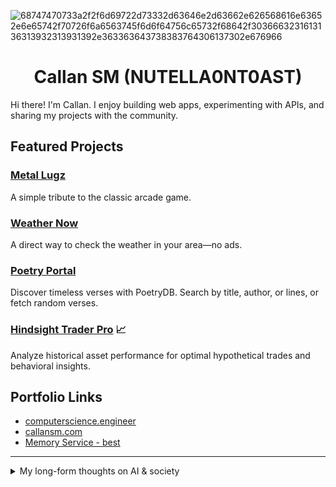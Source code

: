 
![68747470733a2f2f6d69722d73332d63646e2d63662e626568616e63652e6e65742f70726f6a6563745f6d6f64756c65732f68642f3036663231613136313932313931392e363363643738383764306137302e676966](https://github.com/user-attachments/assets/81836b05-302e-4208-92ac-10689a9145c3)

<h1 align="center">Callan SM (NUTELLA0NT0AST)</h1>

Hi there! I'm Callan. I enjoy building web apps, experimenting with APIs, and sharing my projects with the community.

## Featured Projects

### [Metal Lugz](https://smcallan.github.io/METAL_SLUG/)
A simple tribute to the classic arcade game.

### [Weather Now](https://smcallan.github.io/GITGUD/)
A direct way to check the weather in your area—no ads.

### [Poetry Portal](https://smcallan.github.io/PoetryDB-API/)
Discover timeless verses with PoetryDB. Search by title, author, or lines, or fetch random verses.

### [Hindsight Trader Pro](https://smcallan.github.io/ChronoVest/) 📈
Analyze historical asset performance for optimal hypothetical trades and behavioral insights.

## Portfolio Links
- [computerscience.engineer](https://computerscience.engineer/)
- [callansm.com](https://www.callansm.com)
- [Memory Service - best](https://smcallan.github.io/GPTBETA/index.html)

---

<details>
<summary>My long-form thoughts on AI & society</summary>

# The Digital Crossroads: Why Our Age-Old Fears About AI Are Coming True

I find myself haunted by a growing certainty that we are living through the convergence of humanity's oldest warnings about technology and power. What I see emerging in our AI-driven world isn't unprecedented—it's the fulfillment of prophecies that philosophers, economists, and social critics have been making for centuries.

When I watch AI systems generate art that moves me or solve mathematical problems beyond my comprehension, I think of Marx's concept of alienation from the *Economic and Philosophic Manuscripts of 1844*. He warned that when we lose control over our labor and its products, we become estranged from our own humanity. Today, I witness this alienation accelerating as machines don't just replace our physical labor but begin to replicate our creativity, our problem-solving, even our capacity for beauty. The very essence of what we thought made us uniquely human is being commoditized and automated.

Keynes saw this coming nearly a century ago. In his 1930 essay "Economic Possibilities for our Grandchildren," he predicted that technological advancement would solve scarcity but leave us grappling with purposelessness—what he called "the disease of technological unemployment." I watch young people today questioning whether it's worth developing their talents when an algorithm can outperform them, and I see Keynes' nightmare materializing.

The inequality I observe isn't random—it follows the mathematical certainty that Thomas Piketty outlined in *Capital in the Twenty-First Century*. His formula r > g (returns on capital exceed economic growth) explains why wealth concentrates naturally in capitalist systems. But AI accelerates this process exponentially. Those who own the algorithms and data reap returns that dwarf anything previous generations of capitalists could imagine, while the rest of us face what Yuval Noah Harari calls becoming part of a "useless class."

I think often about Adam Smith, so frequently misquoted by those who champion pure self-interest. In *The Theory of Moral Sentiments*, he actually warned that commercial society required ethical foundations and that extreme inequality would corrode the social bonds necessary for any functioning economy. I see his fears manifesting as digital platforms, described by Shoshana Zuboff in *The Age of Surveillance Capitalism*, turn our very behaviors and experiences into commodities to be harvested and sold.

Yet I'm not resigned to this trajectory. Elinor Ostrom's Nobel Prize-winning research showed that cooperation can triumph over greed when we design the right institutions. Erik Brynjolfsson and Andrew McAfee have documented both the dangers and possibilities of our digital age. Thinkers like Rutger Bregman propose concrete solutions like universal basic income, while David Graeber's work on "bullshit jobs" suggests we might reimagine work entirely.

What gives me pause is how the behavioral research of Daniel Kahneman and Dan Ariely reveals that our cognitive biases make us vulnerable to exploitative systems. We're predictably irrational in ways that those who design our digital environments understand and manipulate. This explains why, despite the obvious harm of extreme inequality and technological exploitation, these systems continue to capture our hearts and minds.

Standing at this crossroads, I realize that the question isn't whether technology will transform society—it already has. The question is whether we'll learn from the centuries of wisdom about power, inequality, and human nature that came before us. We have the intellectual framework to build something better. The voices of the past are calling to us, warning us, and showing us the way forward. Whether we listen may determine not just our economic future, but the fate of human dignity itself.

The choice, as it has always been, is ours to make.
</details>
